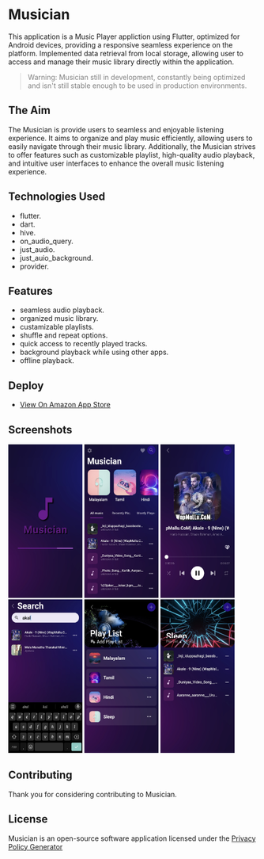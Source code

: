 # Musician

This application is a Music Player appliction using Flutter, optimized for Android devices, providing a responsive seamless experience on the platform. Implemented data retrieval from local storage, allowing user to access and manage their music library directly within the application.

> <span style="color:grey">Warning: Musician still in development, constantly being optimized and isn't still stable enough to be used in production environments.</span>

## The Aim

The Musician is provide users to seamless and enjoyable listening experience. It aims to organize and play music efficiently, allowing users to easily navigate through their music library. Additionally, the Musician strives to offer features such as customizable playlist, high-quality audio playback, and intuitive user interfaces to enhance the overall music listening experience.

## Technologies Used

- flutter.
- dart.
- hive.
- on_audio_query.
- just_audio.
- just_auio_background.
- provider.

## Features

- seamless audio playback.
- organized music library.
- custamizable playlists.
- shuffle and repeat options.
- quick access to recently played tracks.
- background playback while using other apps.
- offline playback.

## Deploy

- [View On Amazon App Store](https://www.amazon.com/gp/product/B0CLYBXBKX)


## Screenshots

<img src="screenshot0.png" alt="Screenshot 1" width="150" height="310"> <img src="screenshot1.png" alt="Screenshot 2" width="150" height="310">
<img src="screenshot2.png" alt="Screenshot 3" width="150" height="310"> <img src="screenshot3.png" alt="Screenshot 4" width="150" height="310">
<img src="screenshot4.png" alt="Screenshot 5" width="150" height="310"> <img src="screenshot5.png" alt="Screenshot 5" width="150" height="310">


## Contributing

Thank you for considering contributing to Musician.

## License

Musician is an open-source software application licensed under the [Privacy Policy Generator](https://www.freeprivacypolicy.com/live/d16abe81-6b84-4af9-a639-86df5af82aca)

